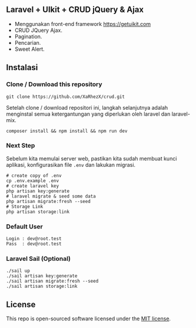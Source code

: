 ## Laravel + UIkit + CRUD jQuery & Ajax

- Menggunakan front-end framework <https://getuikit.com>
- CRUD JQuery Ajax.
- Pagination.
- Pencarian.
- Sweet Alert.

## Instalasi

### Clone / Download this repository

```shell
git clone https://github.com/XaRhezX/crud.git
```

Setelah clone / download repositori ini, langkah selanjutnya adalah menginstal semua ketergantungan yang diperlukan oleh laravel dan laravel-mix.

```shell
composer install && npm install && npm run dev
```

### Next Step

Sebelum kita memulai server web, pastikan kita sudah membuat kunci aplikasi, konfigurasikan file `.env` dan lakukan migrasi.

```shell
# create copy of .env
cp .env.example .env
# create laravel key
php artisan key:generate
# laravel migrate & seed some data
php artisan migrate:fresh --seed
# Storage Link
php artisan storage:link
```

### Default User

```shell
Login : dev@root.test
Pass  : dev@root.test
```

### Laravel Sail (Optional)

```shell
./sail up
./sail artisan key:generate
./sail artisan migrate:fresh --seed
./sail artisan storage:link
```

## License

This repo is open-sourced software licensed under the [MIT license](https://opensource.org/licenses/MIT).
